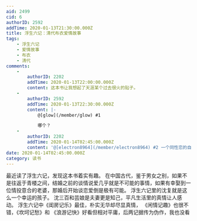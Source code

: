```yaml
---
aid: 2499
cid: 6
authorID: 2592
addTime: 2020-01-13T21:30:00.000Z
title: 浮生六记：清代布衣爱情故事
tags:
    - 浮生六记
    - 爱情故事
    - 布衣
    - 清代
comments:
    -
        authorID: 2202
        addTime: 2020-01-13T22:00:00.000Z
        content: 这本书让我想起了天涯某个过去很火的贴子。
    -
        authorID: 2592
        addTime: 2020-01-13T22:30:00.000Z
        content: |-
            @[glow](/member/glow) #1

            哪个？
    -
        authorID: 2202
        addTime: 2020-01-14T02:45:00.000Z
        content: '@[electron8964](/member/electron8964) #2 一个同性恋的自述。贴主最后跳河自杀了。很久的事情了。'
date: 2020-01-14T02:45:00.000Z
category: 读书
---
```


最近读了浮生六记，发现这本书着实有趣。 在中国古代，鉴于男女之别，如果不是往返于青楼之间，结婚之前的谈情说爱几乎就是不可能的事情，如果有幸娶到一位情投意合的老婆，那婚后开始谈恋爱倒是极有可能。 浮生六记里的沈复就是这么一个幸运的孩子。 沈三百和芸娘是夫妻更是知己，平凡生活里的真情让人感动。 浮生六记中《闺房记乐》最佳，朴实无华却尽显真情， 《闲情记趣》也很不错，《坎坷记愁》和 《浪游记快》好看但相对平庸，后两记据传为伪作，我也没看
